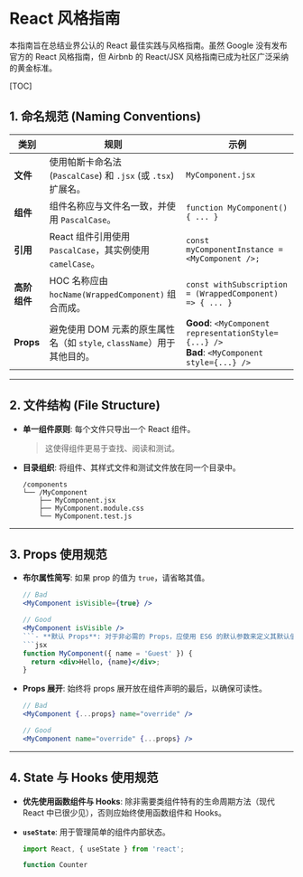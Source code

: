 # React 风格指南

本指南旨在总结业界公认的 React 最佳实践与风格指南。虽然 Google 没有发布官方的 React 风格指南，但 Airbnb 的 React/JSX 风格指南已成为社区广泛采纳的黄金标准。

[TOC]

## 1. 命名规范 (Naming Conventions)

| 类别         | 规则                                                                   | 示例                                                                                             |
| ------------ | ---------------------------------------------------------------------- | ------------------------------------------------------------------------------------------------ |
| **文件**     | 使用帕斯卡命名法 (`PascalCase`) 和 `.jsx` (或 `.tsx`) 扩展名。         | `MyComponent.jsx`                                                                                |
| **组件**     | 组件名称应与文件名一致，并使用 `PascalCase`。                          | `function MyComponent() { ... }`                                                                 |
| **引用**     | React 组件引用使用 `PascalCase`，其实例使用 `camelCase`。              | `const myComponentInstance = <MyComponent />;`                                                   |
| **高阶组件** | HOC 名称应由 `hocName(WrappedComponent)` 组合而成。                    | `const withSubscription = (WrappedComponent) => { ... }`                                         |
| **Props**    | 避免使用 DOM 元素的原生属性名（如 `style`, `className`）用于其他目的。 | **Good**: `<MyComponent representationStyle={...} />`<br/>**Bad**: `<MyComponent style={...} />` |

---

## 2. 文件结构 (File Structure)

- **单一组件原则**: 每个文件只导出一个 React 组件。
  > 这使得组件更易于查找、阅读和测试。
- **目录组织**: 将组件、其样式文件和测试文件放在同一个目录中。
  ```
  /components
  └── /MyComponent
      ├── MyComponent.jsx
      ├── MyComponent.module.css
      └── MyComponent.test.js
  ```

---

## 3. Props 使用规范

- **布尔属性简写**: 如果 prop 的值为 `true`，请省略其值。

  ````jsx
  // Bad
  <MyComponent isVisible={true} />

  // Good
  <MyComponent isVisible />
  ```- **默认 Props**: 对于非必需的 Props，应使用 ES6 的默认参数来定义其默认值。
  ```jsx
  function MyComponent({ name = 'Guest' }) {
    return <div>Hello, {name}</div>;
  }
  ````

- **Props 展开**: 始终将 props 展开放在组件声明的最后，以确保可读性。

  ```jsx
  // Bad
  <MyComponent {...props} name="override" />

  // Good
  <MyComponent name="override" {...props} />
  ```

---

## 4. State 与 Hooks 使用规范

- **优先使用函数组件与 Hooks**: 除非需要类组件特有的生命周期方法（现代 React 中已很少见），否则应始终使用函数组件和 Hooks。
- **`useState`**: 用于管理简单的组件内部状态。

  ```jsx
  import React, { useState } from 'react';

  function Counter
  ```

